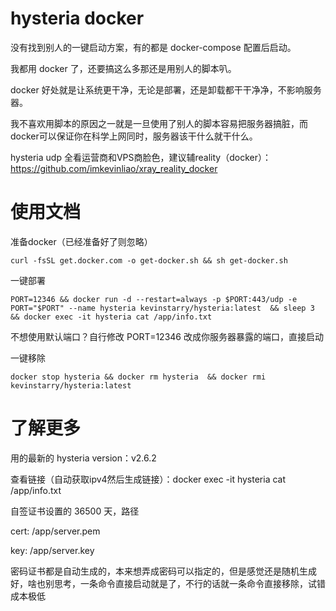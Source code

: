 # hysteria docker
没有找到别人的一键启动方案，有的都是 docker-compose 配置后启动。

我都用 docker 了，还要搞这么多那还是用别人的脚本叭。

docker 好处就是让系统更干净，无论是部署，还是卸载都干干净净，不影响服务器。

我不喜欢用脚本的原因之一就是一旦使用了别人的脚本容易把服务器搞脏，而docker可以保证你在科学上网同时，服务器该干什么就干什么。

hysteria udp 全看运营商和VPS商脸色，建议辅reality（docker）：https://github.com/imkevinliao/xray_reality_docker
# 使用文档
准备docker（已经准备好了则忽略）
```
curl -fsSL get.docker.com -o get-docker.sh && sh get-docker.sh
```

一键部署
```
PORT=12346 && docker run -d --restart=always -p $PORT:443/udp -e PORT="$PORT" --name hysteria kevinstarry/hysteria:latest  && sleep 3 && docker exec -it hysteria cat /app/info.txt
```
不想使用默认端口？自行修改 PORT=12346 改成你服务器暴露的端口，直接启动


一键移除
```
docker stop hysteria && docker rm hysteria  && docker rmi kevinstarry/hysteria:latest
```
# 了解更多
用的最新的 hysteria version：v2.6.2

查看链接（自动获取ipv4然后生成链接）：docker exec -it hysteria cat /app/info.txt

自签证书设置的 36500 天，路径

cert: /app/server.pem

key: /app/server.key

密码证书都是自动生成的，本来想弄成密码可以指定的，但是感觉还是随机生成好，啥也别思考，一条命令直接启动就是了，不行的话就一条命令直接移除，试错成本极低
